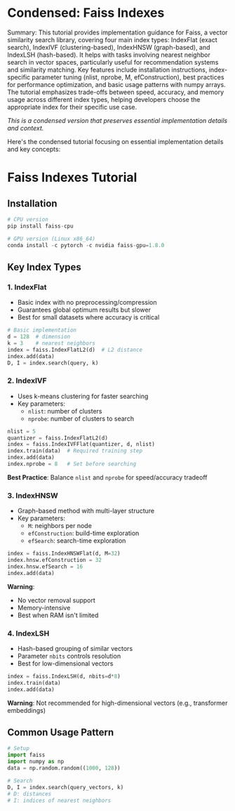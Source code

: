 # Condensed: Faiss Indexes

Summary: This tutorial provides implementation guidance for Faiss, a vector similarity search library, covering four main index types: IndexFlat (exact search), IndexIVF (clustering-based), IndexHNSW (graph-based), and IndexLSH (hash-based). It helps with tasks involving nearest neighbor search in vector spaces, particularly useful for recommendation systems and similarity matching. Key features include installation instructions, index-specific parameter tuning (nlist, nprobe, M, efConstruction), best practices for performance optimization, and basic usage patterns with numpy arrays. The tutorial emphasizes trade-offs between speed, accuracy, and memory usage across different index types, helping developers choose the appropriate index for their specific use case.

*This is a condensed version that preserves essential implementation details and context.*

Here's the condensed tutorial focusing on essential implementation details and key concepts:

# Faiss Indexes Tutorial

## Installation
```python
# CPU version
pip install faiss-cpu

# GPU version (Linux x86_64)
conda install -c pytorch -c nvidia faiss-gpu=1.8.0
```

## Key Index Types

### 1. IndexFlat
- Basic index with no preprocessing/compression
- Guarantees global optimum results but slower
- Best for small datasets where accuracy is critical

```python
# Basic implementation
d = 128  # dimension
k = 3    # nearest neighbors
index = faiss.IndexFlatL2(d)  # L2 distance
index.add(data)
D, I = index.search(query, k)
```

### 2. IndexIVF
- Uses k-means clustering for faster searching
- Key parameters:
  - `nlist`: number of clusters
  - `nprobe`: number of clusters to search
  
```python
nlist = 5
quantizer = faiss.IndexFlatL2(d)
index = faiss.IndexIVFFlat(quantizer, d, nlist)
index.train(data)  # Required training step
index.add(data)
index.nprobe = 8   # Set before searching
```

**Best Practice**: Balance `nlist` and `nprobe` for speed/accuracy tradeoff

### 3. IndexHNSW
- Graph-based method with multi-layer structure
- Key parameters:
  - `M`: neighbors per node
  - `efConstruction`: build-time exploration
  - `efSearch`: search-time exploration

```python
index = faiss.IndexHNSWFlat(d, M=32)
index.hnsw.efConstruction = 32
index.hnsw.efSearch = 16
index.add(data)
```

**Warning**: 
- No vector removal support
- Memory-intensive
- Best when RAM isn't limited

### 4. IndexLSH
- Hash-based grouping of similar vectors
- Parameter `nbits` controls resolution
- Best for low-dimensional vectors

```python
index = faiss.IndexLSH(d, nbits=d*8)
index.train(data)
index.add(data)
```

**Warning**: Not recommended for high-dimensional vectors (e.g., transformer embeddings)

## Common Usage Pattern
```python
# Setup
import faiss
import numpy as np
data = np.random.random((1000, 128))

# Search
D, I = index.search(query_vectors, k)
# D: distances
# I: indices of nearest neighbors
```
